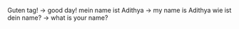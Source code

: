 Guten tag! -> good day!
mein name ist Adithya -> my name is Adithya 
wie ist dein name? -> what is your name?